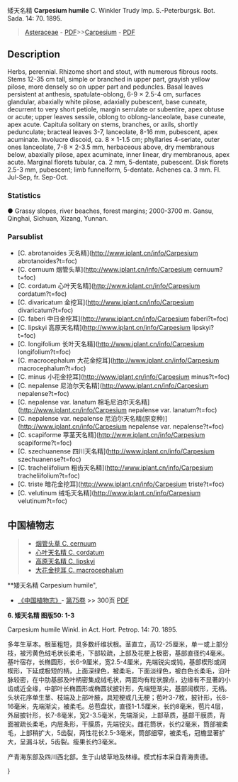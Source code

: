 矮天名精 **Carpesium humile** C. Winkler Trudy Imp. S.-Peterburgsk. Bot. Sada. 14: 70. 1895.

> [Asteraceae](http://www.iplant.cn/info/Asteraceae?t=foc) - [PDF](http://www.iplant.cn/foc/pdf/Asteraceae.pdf)>>[Carpesium](http://www.iplant.cn/info/Carpesium?t=foc) - [PDF](http://www.iplant.cn/foc/pdf/Carpesium.pdf)

## Description

Herbs, perennial. Rhizome short and stout, with numerous fibrous roots. Stems 12-35 cm tall, simple or branched in upper part, grayish yellow pilose, more densely so on upper part and peduncles. Basal leaves persistent at anthesis, spatulate-oblong, 6-9 × 2.5-4 cm, surfaces glandular, abaxially white pilose, adaxially pubescent, base cuneate, decurrent to very short petiole, margin serrulate or subentire, apex obtuse or acute; upper leaves sessile, oblong to oblong-lanceolate, base cuneate, apex acute. Capitula solitary on stems, branches, or axils, shortly pedunculate; bracteal leaves 3-7, lanceolate, 8-16 mm, pubescent, apex acuminate. Involucre discoid, ca. 8 × 1-1.5 cm; phyllaries 4-seriate, outer ones lanceolate, 7-8 × 2-3.5 mm, herbaceous above, dry membranous below, abaxially pilose, apex acuminate, inner linear, dry membranous, apex acute. Marginal florets tubular, ca. 2 mm, 5-dentate, pubescent. Disk florets 2.5-3 mm, pubescent; limb funnelform, 5-dentate. Achenes ca. 3 mm. Fl. Jul-Sep, fr. Sep-Oct.

### Statistics
● Grassy slopes, river beaches, forest margins; 2000-3700 m. Gansu, Qinghai, Sichuan, Xizang, Yunnan.

### Parsublist

* [C.  abrotanoides  天名精](http://www.iplant.cn/info/Carpesium abrotanoides?t=foc)
* [C.  cernuum  烟管头草](http://www.iplant.cn/info/Carpesium cernuum?t=foc)
* [C.  cordatum  心叶天名精](http://www.iplant.cn/info/Carpesium cordatum?t=foc)
* [C.  divaricatum  金挖耳](http://www.iplant.cn/info/Carpesium divaricatum?t=foc)
* [C.  faberi  中日金挖耳](http://www.iplant.cn/info/Carpesium faberi?t=foc)
* [C.  lipskyi  高原天名精](http://www.iplant.cn/info/Carpesium lipskyi?t=foc)
* [C.  longifolium  长叶天名精](http://www.iplant.cn/info/Carpesium longifolium?t=foc)
* [C.  macrocephalum  大花金挖耳](http://www.iplant.cn/info/Carpesium macrocephalum?t=foc)
* [C.  minus  小花金挖耳](http://www.iplant.cn/info/Carpesium minus?t=foc)
* [C.  nepalense  尼泊尔天名精](http://www.iplant.cn/info/Carpesium nepalense?t=foc)
* [C.  nepalense var. lanatum  棉毛尼泊尔天名精](http://www.iplant.cn/info/Carpesium nepalense var. lanatum?t=foc)
* [C.  nepalense var. nepalense  尼泊尔天名精(原变种)](http://www.iplant.cn/info/Carpesium nepalense var. nepalense?t=foc)
* [C.  scapiforme  葶茎天名精](http://www.iplant.cn/info/Carpesium scapiforme?t=foc)
* [C.  szechuanense  四川天名精](http://www.iplant.cn/info/Carpesium szechuanense?t=foc)
* [C.  tracheliifolium  粗齿天名精](http://www.iplant.cn/info/Carpesium tracheliifolium?t=foc)
* [C.  triste  暗花金挖耳](http://www.iplant.cn/info/Carpesium triste?t=foc)
* [C.  velutinum  绒毛天名精](http://www.iplant.cn/info/Carpesium velutinum?t=foc)


## 中国植物志

> * [烟管头草  C.  cernuum](Carpesium-cernuum-烟管头草.md)
> * [心叶天名精  C.  cordatum](Carpesium-cordatum-心叶天名精.md)
> * [高原天名精  C.  lipskyi](Carpesium-lipskyi-高原天名精.md)
> * [大花金挖耳  C.  macrocephalum](Carpesium-macrocephalum-大花金挖耳.md)


**矮天名精 Carpesium humile",

* [《中国植物志》](http://www.iplant.cn/frps)- [第75卷](http://www.iplant.cn/frps/vol/75) >> 300页 [PDF](http://www.iplant.cn/frps/pdf/75/300.PDF)


**6. 矮天名精 图版50: 1-3**

Carpesium humile Winkl. in Act. Hort. Petrop. 14: 70. 1895.

多年生草本。根茎粗短，具多数纤维状根。茎直立，高12-25厘米，单一或上部分枝，被污黄色绒毛状长柔毛，下部较疏，上部及花梗上极密，基部直径约4毫米。基叶宿存，长椭圆形，长6-9厘米，宽2.5-4厘米，先端锐尖或钝，基部楔形或阔楔形，下延成极短的柄，上面深绿色，被柔毛，下面淡绿色，被白色长柔毛，沿叶脉较密，在中肋基部及叶柄密集成绒毛状，两面均有粒状腺点，边缘有不显著的小齿或近全缘，中部叶长椭圆形或椭圆状披针形，先端短渐尖，基部阔楔形，无柄。头状花序单生茎、枝端及上部叶腋，具短梗或几无梗；苞叶3-7枚，披针形，长8-16毫米，先端渐尖，被柔毛。总苞盘状，直径1-1.5厘米，长约8毫米，苞片4层，外层披针形，长7-8毫米，宽2-3.5毫米，先端渐尖，上部草质，基部干膜质，背面被疏长柔毛，内层条形，干膜质，先端锐尖。雌花筒状，长约2毫米，筒部被柔毛，上部稍扩大，5齿裂，两性花长2.5-3毫米，筒部细窄，被柔毛，冠檐显著扩大，呈漏斗状，5齿裂。瘦果长约3毫米。

产青海东部及四川西北部。生于山坡草地及林缘。模式标本采自青海贵德。

}